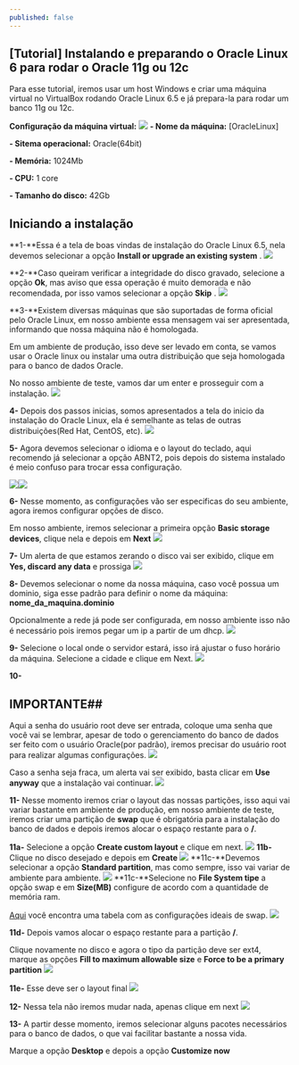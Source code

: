 ```yaml
---
published: false
---
```


## [Tutorial] Instalando e preparando o Oracle Linux 6 para rodar o Oracle 11g ou 12c

Para esse tutorial, iremos usar um host Windows e criar uma máquina virtual no VirtualBox rodando Oracle Linux 6.5 e já prepara-la para rodar um banco 11g ou 12c.

**Configuração da máquina virtual:**
![](http://i.imgur.com/ZogFkmL.png)
**- Nome da máquina:** [OracleLinux]

**- Sitema operacional:** Oracle(64bit)

**- Memória:** 1024Mb

**- CPU:** 1 core

**- Tamanho do disco:** 42Gb

## Iniciando a instalação


**1-**Essa é a tela de boas vindas de instalação do Oracle Linux 6.5, nela devemos selecionar a opção **Install or upgrade an existing system** .
![](http://i.imgur.com/H06AEza.png)



**2-**Caso queiram verificar a integridade do disco gravado, selecione a opção **Ok**, mas aviso que essa operação é muito demorada e não recomendada, por isso vamos selecionar a opção **Skip** .
![](http://i.imgur.com/NlfWNAo.png)



**3-**Existem diversas máquinas que são suportadas de forma oficial pelo Oracle Linux, em nosso ambiente essa mensagem vai ser apresentada, informando que nossa máquina não é homologada.

Em um ambiente de produção, isso deve  ser levado em conta, se vamos usar o Oracle linux ou instalar uma outra distribuição que seja homologada para o banco de dados Oracle.

No nosso ambiente de teste, vamos dar um enter e prosseguir com a instalação.
![](http://i.imgur.com/nqA4ieh.png)

**4-** Depois dos passos inicias, somos apresentados a tela do inicio da instalação do Oracle Linux, ela é semelhante as telas de outras distribuições(Red Hat, CentOS, etc).
![](http://i.imgur.com/pF91SBx.png)

**5-** Agora devemos selecionar o idioma e o layout do teclado, aqui recomendo já selecionar a opção ABNT2, pois depois do sistema instalado é meio confuso para trocar essa configuração.


![](http://i.imgur.com/spop0Xg.png)![](http://i.imgur.com/F5LnMNx.png)

**6-** Nesse momento, as configurações vão ser especificas do seu ambiente, agora iremos configurar opções de disco.

Em nosso ambiente, iremos selecionar a primeira opção **Basic storage devices**, clique nela e depois em **Next**
![](http://i.imgur.com/dRtUmyg.png)

**7-** Um alerta de que estamos zerando o disco vai ser exibido, clique em **Yes, discard any data** e prossiga
![](http://i.imgur.com/QkgcM8C.png)

**8-** Devemos selecionar o nome da nossa máquina, caso você possua um dominio, siga esse padrão para definir o nome da máquina: **nome_da_maquina.dominio**

Opcionalmente a rede já pode ser configurada, em nosso ambiente isso não é necessário pois iremos pegar um ip a partir de um dhcp.
![](http://i.imgur.com/VWAt7yA.png)

**9-** Selecione o local onde o servidor estará, isso irá ajustar o fuso horário da máquina.
Selecione a cidade e clique em Next.
![](http://i.imgur.com/Lvixsmi.png)

**10-** 
## IMPORTANTE##
Aqui a senha do usuário root deve ser entrada, coloque uma senha que você vai se lembrar, apesar de todo o gerenciamento do banco de dados ser feito com o usuário Oracle(por padrão), iremos precisar do usuário root para realizar algumas configurações.
![](http://i.imgur.com/SlT7tUG.png)

Caso a senha seja fraca, um alerta vai ser exibido, basta clicar em **Use anyway** que a instalação vai continuar.
![](http://i.imgur.com/IVarXov.png)

**11-** Nesse momento iremos criar o layout das nossas partições, isso aqui vai variar bastante em ambiente de produção, em nosso ambiente de teste, iremos criar uma partição de **swap** que é obrigatória para a instalação do banco de dados e depois iremos alocar o espaço restante para o **/**.

**11a-** Selecione a opção **Create custom layout** e clique em next.
![](http://i.imgur.com/44d8WSp.png)
**11b-** Clique no disco desejado e depois em **Create**
![](http://i.imgur.com/i3KgUpv.png)
**11c-**Devemos selecionar a opção **Standard partition**, mas como sempre, isso vai variar de ambiente para ambiente.
![](http://i.imgur.com/LFtUR8G.png)
**11c-**Selecione no **File System tipe** a opção swap e em **Size(MB)** configure de acordo com a quantidade de memória ram.

[Aqui](http://docs.oracle.com/cd/B28359_01/install.111/b32002/pre_install.htm) você encontra uma tabela com as configurações ideais de swap.
![](http://i.imgur.com/oS18my5.png)

**11d-** Depois vamos alocar o espaço restante para a partição **/**.

Clique novamente no disco e agora o tipo da partição deve ser ext4, marque as opções **Fill to maximum allowable size** e **Force to be a primary partition**
![](http://i.imgur.com/pDxEPbo.png)

**11e-** Esse deve ser o layout final
![](http://i.imgur.com/QpFNw72.png)

**12-** Nessa tela não iremos mudar nada, apenas clique em next
![](http://i.imgur.com/KiKeHkC.png)

**13-** A partir desse momento, iremos selecionar alguns pacotes necessários para o banco de dados, o que vai facilitar bastante a nossa vida.

Marque a opção **Desktop** e depois a opção **Customize now**


